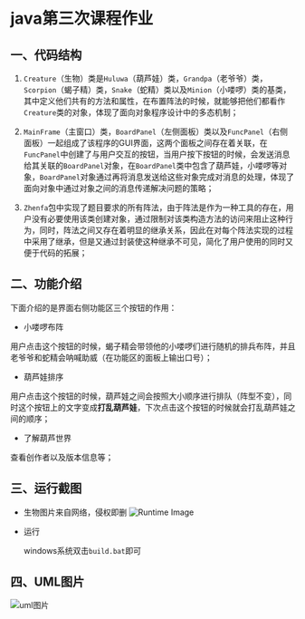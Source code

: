 # java第三次课程作业
## 一、代码结构
1. `Creature`（生物）类是`Huluwa`（葫芦娃）类，`Grandpa`（老爷爷）类，`Scorpion`（蝎子精）类，`Snake`（蛇精）类以及`Minion`（小喽啰）类的基类，其中定义他们共有的方法和属性，在布置阵法的时候，就能够把他们都看作`Creature`类的对象，体现了面向对象程序设计中的多态机制；

2. `MainFrame`（主窗口）类，`BoardPanel`（左侧面板）类以及`FuncPanel`（右侧面板）一起组成了该程序的GUI界面，这两个面板之间存在着关联，在`FuncPanel`中创建了与用户交互的按钮，当用户按下按钮的时候，会发送消息给其关联的`BoardPanel`对象，在`BoardPanel`类中包含了葫芦娃，小喽啰等对象，`BoardPanel`对象通过再将消息发送给这些对象完成对消息的处理，体现了面向对象中通过对象之间的消息传递解决问题的策略；

3. `Zhenfa`包中实现了题目要求的所有阵法，由于阵法是作为一种工具的存在，用户没有必要使用该类创建对象，通过限制对该类构造方法的访问来阻止这种行为，同时，阵法之间又存在着明显的继承关系，因此在对每个阵法实现的过程中采用了继承，但是又通过封装使这种继承不可见，简化了用户使用的同时又便于代码的拓展；
## 二、功能介绍
下面介绍的是界面右侧功能区三个按钮的作用：
- 小喽啰布阵

用户点击这个按钮的时候，蝎子精会带领他的小喽啰们进行随机的排兵布阵，并且老爷爷和蛇精会呐喊助威（在功能区的面板上输出口号）；

- 葫芦娃排序

用户点击这个按钮的时候，葫芦娃之间会按照大小顺序进行排队（阵型不变），同时这个按钮上的文字变成**打乱葫芦娃**，下次点击这个按钮的时候就会打乱葫芦娃之间的顺序；

- 了解葫芦世界

查看创作者以及版本信息等；

## 三、运行截图
- 生物图片来自网络，侵权即删
  ![Runtime Image](https://s2.ax1x.com/2019/09/25/uZowEd.png)

- 运行

  windows系统双击`build.bat`即可

## 四、UML图片
![uml图片](https://s2.ax1x.com/2019/09/25/uZgUBt.png)
